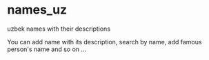 # names_uz
uzbek names with their descriptions

You can add name with its description, search by name, add famous person's name and so on ...
